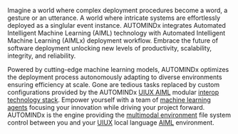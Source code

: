 Imagine a world where complex deployment procedures become a word, a gesture or an utterance. A world where intricate systems are effortlessly deployed as a singlular event instance. AUTOMINDx integrates Automated Intelligent Machine Learning (AIML) technology with Automated Intelligent Machine Learning (AIMLx) deployment workflow. Embrace the future of software deployment unlocking new levels of productivity, scalability, integrity, and reliability.<br />

Powered by cutting-edge machine learning models, AUTOMINDx optimizes the deployment process autonomously adapting to diverse environments ensuring efficiency at scale. Gone are tedious tasks replaced by custom configurations provided by the AUTOMINDx <a href="https://github.com/Faicey">UIUX AIML</a> modular <a href="https://github.com/mlodular">interop technology stack</a>. Empower yourself with a team of <a href="https://github.com/Jaimla">machine learning agents</a> focusing your innovation while driving your project forward. AUTOMINDx is the engine providing the <a href="https://github.com/mlodels">multimodal environment</a> file system control between you and your <a href="https://github.com/Faicey">UIUX</a> local language <a href="https://github.com/Professor-Codephreak">AIML</a> environment.<br />


